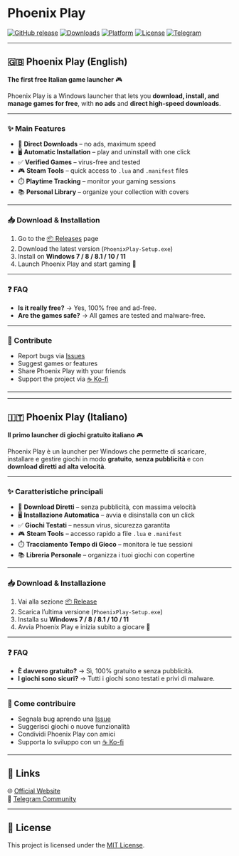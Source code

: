 # Phoenix Play

[![GitHub release](https://img.shields.io/github/v/release/mrnico98/PhoenixPlay?style=for-the-badge)](https://github.com/mrnico98/PhoenixPlay/releases)
[![Downloads](https://img.shields.io/github/downloads/mrnico98/PhoenixPlay/total?style=for-the-badge)](https://github.com/mrnico98/PhoenixPlay/releases)
[![Platform](https://img.shields.io/badge/platform-Windows-blue?style=for-the-badge&logo=windows)](https://mrnico98.github.io/PhoenixPlay/)
[![License](https://img.shields.io/github/license/mrnico98/PhoenixPlay?style=for-the-badge)](LICENSE)
[![Telegram](https://img.shields.io/badge/Telegram-Join%20Us-blue?style=for-the-badge&logo=telegram)](https://t.me/phoenixplay)

---

## 🇬🇧 Phoenix Play (English)

**The first free Italian game launcher** 🎮  

Phoenix Play is a Windows launcher that lets you **download, install, and manage games for free**, with **no ads** and **direct high-speed downloads**.

---

### ✨ Main Features
- 🚀 **Direct Downloads** – no ads, maximum speed  
- 🖥️ **Automatic Installation** – play and uninstall with one click  
- ✅ **Verified Games** – virus-free and tested  
- 🎮 **Steam Tools** – quick access to `.lua` and `.manifest` files  
- ⏱️ **Playtime Tracking** – monitor your gaming sessions  
- 📚 **Personal Library** – organize your collection with covers  

---

### 📥 Download & Installation
1. Go to the [📦 Releases](https://github.com/mrnico98/PhoenixPlay/releases) page  
2. Download the latest version (`PhoenixPlay-Setup.exe`)  
3. Install on **Windows 7 / 8 / 8.1 / 10 / 11**  
4. Launch Phoenix Play and start gaming 🎉  

---

### ❓ FAQ
- **Is it really free?** → Yes, 100% free and ad-free.  
- **Are the games safe?** → All games are tested and malware-free.  

---

### 🤝 Contribute
- Report bugs via [Issues](https://github.com/mrnico98/PhoenixPlay/issues)  
- Suggest games or features  
- Share Phoenix Play with your friends  
- Support the project via [☕ Ko-fi](https://ko-fi.com/)  

---

---

## 🇮🇹 Phoenix Play (Italiano)

**Il primo launcher di giochi gratuito italiano** 🎮  

Phoenix Play è un launcher per Windows che permette di scaricare, installare e gestire giochi in modo **gratuito**, **senza pubblicità** e con **download diretti ad alta velocità**.

---

### ✨ Caratteristiche principali
- 🚀 **Download Diretti** – senza pubblicità, con massima velocità  
- 🖥️ **Installazione Automatica** – avvia e disinstalla con un click  
- ✅ **Giochi Testati** – nessun virus, sicurezza garantita  
- 🎮 **Steam Tools** – accesso rapido a file `.lua` e `.manifest`  
- ⏱️ **Tracciamento Tempo di Gioco** – monitora le tue sessioni  
- 📚 **Libreria Personale** – organizza i tuoi giochi con copertine  

---

### 📥 Download & Installazione
1. Vai alla sezione [📦 Release](https://github.com/mrnico98/PhoenixPlay/releases)  
2. Scarica l’ultima versione (`PhoenixPlay-Setup.exe`)  
3. Installa su **Windows 7 / 8 / 8.1 / 10 / 11**  
4. Avvia Phoenix Play e inizia subito a giocare 🎉  

---

### ❓ FAQ
- **È davvero gratuito?** → Sì, 100% gratuito e senza pubblicità.  
- **I giochi sono sicuri?** → Tutti i giochi sono testati e privi di malware.  

---

### 🤝 Come contribuire
- Segnala bug aprendo una [Issue](https://github.com/mrnico98/PhoenixPlay/issues)  
- Suggerisci giochi o nuove funzionalità  
- Condividi Phoenix Play con amici  
- Supporta lo sviluppo con un [☕ Ko-fi](https://ko-fi.com/)  

---

## 📌 Links
🌐 [Official Website](https://mrnico98.github.io/PhoenixPlay/)  
💬 [Telegram Community](https://t.me/phoenixplay)  

---

## 📜 License
This project is licensed under the [MIT License](LICENSE).
